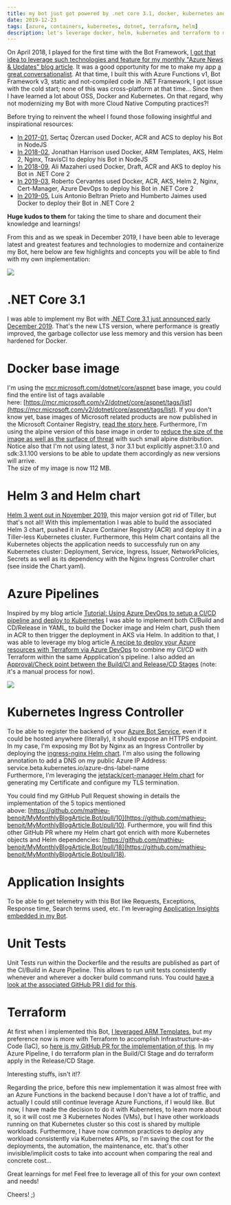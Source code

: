```yaml
---
title: my bot just got powered by .net core 3.1, docker, kubernetes and terraform
date: 2019-12-23
tags: [azure, containers, kubernetes, dotnet, terraform, helm]
description: let's leverage docker, helm, kubernetes and terraform to make your bot app more cloud native
---
```

On April 2018, I played for the first time with the Bot Framework, [I got that idea to leverage such technologies and feature for my monthly "Azure News & Updates" blog article](https://alwaysupalwayson.blogspot.com/2018/04/my-monthly-azure-news-updates-blog.html). It was a good opportunity for me to make my app [a great conversationalist](https://alwaysupalwayson.blogspot.com/2018/03/make-your-apps-great-conversationalists.html). At that time, I built this with Azure Functions v1, Bot Framework v3, static and not-compiled code in .NET Framework, I got issue with the cold start; none of this was cross-platform at that time... Since then I have learned a lot about OSS, Docker and Kubernetes. On that regard, why not modernizing my Bot with more Cloud Native Computing practices?!

Before trying to reinvent the wheel I found those following insightful and inspirational resources:
- [In 2017-01](https://medium.com/@sozercan/deploying-microsoft-bot-framework-bots-using-kubernetes-on-azure-container-service-acs-ea5c6ffead1f), Sertaç Özercan used Docker, ACR and ACS to deploy his Bot in NodeJS
- [In 2018-02](https://itnext.io/building-a-kubernetes-deployment-pipeline-for-microsoft-bot-framework-part-1-ddbb9f6f1796), Jonathan Harrison used Docker, ARM Templates, AKS, Helm 2, Nginx, TravisCI to deploy his Bot in NodeJS
- [In 2018-09](https://medium.com/@AliMazaheri/building-a-chat-bot-using-azure-aks-and-bot-framework-bfa1f698cc3c), Ali Mazaheri used Docker, Draft, ACR and AKS to deploy his Bot in .NET Core 2
- [In 2019-03](https://github.com/microsoft/app-innovation-team/tree/master/1.%20labs/walkthrough-bot-dotnet), Roberto Cervantes used Docker, ACR, AKS, Helm 2, Nginx, Cert-Manager, Azure DevOps to deploy his Bot in .NET Core 2
- [In 2019-05](https://mybuild.techcommunity.microsoft.com/sessions/77153), Luis Antonio Beltran Prieto and Humberto Jaimes used Docker to deploy their Bot in .NET Core 2

**Huge kudos to them** for taking the time to share and document their knowledge and learnings!

From this and as we speak in December 2019, I have been able to leverage latest and greatest features and technologies to modernize and containerize my Bot, here below are few highlights and concepts you will be able to find with my own implementation:

[![](https://1.bp.blogspot.com/-ZvSZ8KCoQ9w/Xg0lnjh7ZnI/AAAAAAAAUls/zp9FgCt49GkUekauUqX4Ulowwl-zZtBmwCLcBGAsYHQ/s1600/FlowAndArchitecture.PNG)](https://1.bp.blogspot.com/-ZvSZ8KCoQ9w/Xg0lnjh7ZnI/AAAAAAAAUls/zp9FgCt49GkUekauUqX4Ulowwl-zZtBmwCLcBGAsYHQ/s1600/FlowAndArchitecture.PNG)


# .NET Core 3.1

I was able to implement my Bot with [.NET Core 3.1 just announced early December 2019](https://devblogs.microsoft.com/dotnet/announcing-net-core-3-1/). That's the new LTS version, where performance is greatly improved, the garbage collector use less memory and this version has been hardened for Docker.

# Docker base image

I'm using the [mcr.microsoft.com/dotnet/core/aspnet](https://hub.docker.com/_/microsoft-dotnet-core-aspnet) base image, you could find the entire list of tags available here: [https://mcr.microsoft.com/v2/dotnet/core/aspnet/tags/list](https://mcr.microsoft.com/v2/dotnet/core/aspnet/tags/list). If you don't know yet, base images of Microsoft related products are now published in the Microsoft Container Registry, [read the story here](https://devblogs.microsoft.com/dotnet/net-core-container-images-now-published-to-microsoft-container-registry/). Furthermore, I'm using the alpine version of this base image in order to [reduce the size of the image as well as the surface of threat](https://alwaysupalwayson.blogspot.com/2019/11/scanning-container-images-for.html) with such small alpine distribution. Notice also that I'm not using latest, 3 nor 3.1 but explicitly aspnet:3.1.0 and sdk:3.1.100 versions to be able to update them accordingly as new versions will arrive.  
The size of my image is now 112 MB.

# Helm 3 and Helm chart

[Helm 3 went out in November 2019](https://alwaysupalwayson.blogspot.com/2019/11/helm-300-is-out.html), this major version got rid of Tiller, but that's not all! With this implementation I was able to build the associated Helm 3 chart, pushed it in Azure Container Registry (ACR) and deploy it in a Tiller-less Kubernetes cluster. Furthermore, this Helm chart contains all the Kubernetes objects the application needs to successfuly run on any Kubernetes cluster: Deployment, Service, Ingress, Issuer, NetworkPolicies, Secrets as well as its dependency with the Nginx Ingress Controller chart (see inside the Chart.yaml).

# Azure Pipelines

Inspired by my blog article [Tutorial: Using Azure DevOps to setup a CI/CD pipeline and deploy to Kubernetes](https://cloudblogs.microsoft.com/opensource/2018/11/27/tutorial-azure-devops-setup-cicd-pipeline-kubernetes-docker-helm/) I was able to implement both CI/Build and CD/Release in YAML, to build the Docker image and Helm chart, push them in ACR to then trigger the deployment in AKS via Helm. In addition to that, I was able to leverage my blog article [A recipe to deploy your Azure resources with Terraform via Azure DevOps](https://alwaysupalwayson.blogspot.com/2019/09/a-recipe-to-deploy-your-azure-resources.html) to combine my CI/CD with Terraform within the same Appplication's pipeline. I also added an [Approval/Check point between the Build/CI and Release/CD Stages](https://docs.microsoft.com/azure/devops/pipelines/process/approvals) (note: it's a manual process for now).

[![](https://1.bp.blogspot.com/-s251aiDj80I/Xg5JBR9s_uI/AAAAAAAAUl4/yjUvRnN-Fkgey-RvynUbk76sCwXWEXNdwCLcBGAsYHQ/s1600/Capture.PNG)](https://1.bp.blogspot.com/-s251aiDj80I/Xg5JBR9s_uI/AAAAAAAAUl4/yjUvRnN-Fkgey-RvynUbk76sCwXWEXNdwCLcBGAsYHQ/s1600/Capture.PNG)

# Kubernetes Ingress Controller

To be able to register the backend of your [Azure Bot Service](https://docs.microsoft.com/azure/bot-service), even if it could be hosted anywhere (literally), it should expose an HTTPS endpoint. In my case, I'm exposing my Bot by Nginx as an Ingress Controller by deploying the [ingress-nginx Helm chart](https://kubernetes.github.io/ingress-nginx/). I'm also using the following annotation to add a DNS on my public Azure IP Address:  
service.beta.kubernetes.io/azure-dns-label-name  
Furthermore, I'm leveraging the [jetstack/cert-manager Helm chart](https://cert-manager.io/) for generating my Certificate and configure my TLS termination.

You could find my GitHub Pull Request showing in details the implementation of the 5 topics mentioned above: [https://github.com/mathieu-benoit/MyMonthlyBlogArticle.Bot/pull/10](https://github.com/mathieu-benoit/MyMonthlyBlogArticle.Bot/pull/10). Furthermore, you will find this other GitHub PR where my Helm chart got enrich with more Kubernetes objects and Helm dependencies: [https://github.com/mathieu-benoit/MyMonthlyBlogArticle.Bot/pull/18](https://github.com/mathieu-benoit/MyMonthlyBlogArticle.Bot/pull/18).

# Application Insights

To be able to get telemetry with this Bot like Requests, Exceptions, Response time, Search terms used, etc. I'm leveraging [Application Insights embedded in my Bot](https://github.com/mathieu-benoit/MyMonthlyBlogArticle.Bot/pull/19).

# Unit Tests

Unit Tests run within the Dockerfile and the results are published as part of the CI/Build in Azure Pipeline. This allows to run unit tests consistently whenever and wherever a docker build command runs. You could [have a look at the associated GitHub PR I did for this](https://github.com/mathieu-benoit/MyMonthlyBlogArticle.Bot/pull/20).

# Terraform

At first when I implemented this Bot, [I leveraged ARM Templates](https://github.com/mathieu-benoit/MyMonthlyBlogArticle.Bot/blob/oldversion/azure-deploy.json), but my preference now is more with Terraform to accomplish Infrastructure-as-Code (IaC), so [here is my GitHub PR for the implementation of this](https://github.com/mathieu-benoit/MyMonthlyBlogArticle.Bot/pull/25). In my Azure Pipeline, I do terraform plan in the Build/CI Stage and do terraform apply in the Release/CD Stage.

Interesting stuffs, isn't it!?

Regarding the price, before this new implementation it was almost free with an Azure Functions in the backend because I don't have a lot of traffic, and actually I could still continue leverage Azure Functions, if I would like. But now, I have made the decision to do it with Kubernetes, to learn more about it, so it will cost me 3 Kubernetes Nodes (VMs), but I have other workloads running on that Kubernetes cluster so this cost is shared by multiple workloads. Furthermore, I have now common practices to deploy any workload consistently via Kubernetes APIs, so I'm saving the cost for the deployments, the automation, the maintenance, etc. that's other invisible/implicit costs to take into account when comparing the real and concrete cost...

Great learnings for me! Feel free to leverage all of this for your own context and needs!

Cheers! ;)